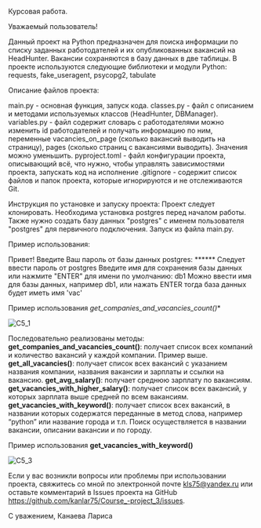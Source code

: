 ﻿Курсовая работа.

Уважаемый пользователь!

Данный проект на Python предназначен для поиска информации по списку заданных 
работодателей и их опубликованных вакансий на HeadHunter. Вакансии сохраняются 
в базу данных в две таблицы. В проекте используются следующие библиотеки и 
модули Python: requests, fake_useragent, psycopg2, tabulate

Описание файлов проекта:

main.py - основная функция, запуск кода.
classes.py - файл с описанием и методами используемых классов (HeadHunter, 
DBManager).
variables.py - файл содержит словарь с работодателями можно изменить id 
работодателей и получать информацию по ним, переменные vacancies_on_page 
(сколько вакансий выводить на страницу), pages (сколько страниц с вакансиями 
выводить). Значения можно уменьшить.
pyproject.toml - файл конфигурации проекта, описывающий всё, что нужно, 
чтобы управлять зависимостями проекта, запускать код на исполнение
.gitignore - содержит список файлов и папок проекта, которые игнорируются и не 
отслеживаются Git.

Инструкция по установке и запуску проекта: Проект следует клонировать. 
Необходима установка postgres перед началом работы. Также нужно создать 
базу данных "postgres" с именем пользователя "postgres" для первичного 
подключения. Запуск из файла main.py.

Пример использования:

Привет! Введите Ваш пароль от базы данных postgres: ******
Следует ввести пароль от postgres
Введите имя для сохранения базы данных или нажмите "ENTER" для имени по 
умолчанию: db1 
Можно ввести имя для базы данных, например db1, или нажать ENTER тогда база 
данных будет иметь имя 'vac'

Пример использования *get_companies_and_vacancies_count()**

![С5_1](https://github.com/kanlar75/course-work_5/assets/129141275/5027ebc0-fb93-4293-8e75-374fe8a7ff8a)

Последовательно реализованы методы:
**get_companies_and_vacancies_count()**: получает список всех компаний и количество
вакансий у каждой компании. Пример выше.
**get_all_vacancies()**: получает список всех вакансий с указанием названия 
компании, названия вакансии и зарплаты и ссылки на вакансию.
**get_avg_salary()**: получает среднюю зарплату по вакансиям.
**get_vacancies_with_higher_salary()**: получает список всех вакансий, у которых 
зарплата выше средней по всем вакансиям.
**get_vacancies_with_keyword()**: получает список всех вакансий, в названии которых
содержатся переданные в метод слова, например “python” или название города и т.п.
Поиск осуществляется в названии вакансии, описании вакансии и по городу.

Пример использования **get_vacancies_with_keyword()**

![С5_3](https://github.com/kanlar75/course-work_5/assets/129141275/7144cc3e-c969-41a5-ab86-69cbe1882e51)

Если у вас возникли вопросы или проблемы при использовании проекта, свяжитесь со мной по электронной почте kls75@yandex.ru или оставьте комментарий в Issues проекта на GitHub https://github.com/kanlar75/Course_-project_3/issues.

С уважением, Канаева Лариса
